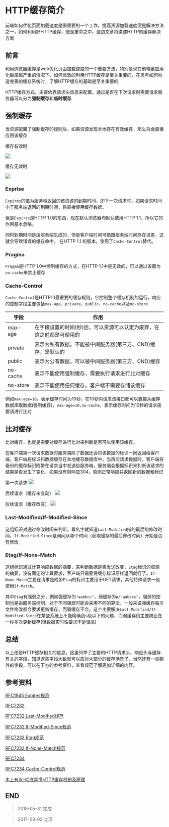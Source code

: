 # HTTP缓存简介

前端如何优化页面加载速度是很重要的一个工作，提高资源加载速度便是解决方法之一，如何利用好HTTP缓存，便是重中之中，这边文章将讲述HTTP的缓存解决方案

## 前言

利用浏览器缓存是web优化页面加载速度的一个重要方法，特别是现在前端富应用化越来越严重的情况下，如何高效的利用HTTP缓存是至关重要的，在思考如何构造完善的缓存系统时，了解HTTP缓存的基础是至关重要的

HTTP缓存方式，主要依靠请求头信息来配置，通过是否在下次请求时需要请求服务器可以分为**强制缓存**和**临时缓存**

## 强制缓存

当资源配置了强制缓存的规则后，如果资源发现本地存在有效缓存，那么将会直接应用该缓存

缓存有效时

![](http://blog-cdn.chenxiyuan.fun/18-4-9/32591361.jpg)

缓存无效时

![](http://blog-cdn.chenxiyuan.fun/18-4-9/96641016.jpg)

### Exprise

`Expires`的值为服务端返回的该资源的到期时间，即下一次请求时，如果请求时间小于服务端返回的到期时间，将直接使用缓存数据。

但是`Expires`是HTTP 1.0的东西，现在默认浏览器均默认使用HTTP 1.1，所以它的作用基本忽略。

同时到期时间是由服务端生成的，但是客户端时间可能跟服务端时间存在误差，这就会导致错误的缓存命中。
在HTTP 1.1 的版本，使用了`Cache-Control`替代。

### Pragma

`Pragma`是HTTP 1.0中控制缓存的方式，在HTTP 1.1中是无效的，可以通过设置为`no-cache`来禁止缓存

### Cache-Control

`Cache-Control`是HTTP1.1最重要的缓存规则，它控制整个缓存机制的运行，响应的控制字段主要包括`max-age`、`private`、`public`、`no-cache`以及`no-store`

|字段|作用|
|---|---|
|max-age|在字段设置的时间(秒)后，可以资源可以认定为废弃，在这之前都是可使用的|
|private|表示为私有数据，不能被中间服务器(第三方、CND)缓存，是默认的|
|public|表示为公有数据，可以被中间服务器(第三方、CND)缓存|
|no-cache|表示不能使用强制缓存，需要执行请求进行比对缓存|
|no-store|表示不能使用任何缓存，客户端不需要存储该缓存|

例如`max-age=10`，表示缓存时间为10秒，在10秒内请求该接口都可以直接从缓存数据库取数据(强制缓存)，`max-age=10,no-cache`，表示缓存时间为10秒的请求需要请进行比对

## 比对缓存

比对缓存，也就是需要对缓存进行比对来判断是否可以使用该缓存。

在客户端第一次请求数据时服务端除了数据还会将该数据的标识一同返回给客户端，客户端将标识和数据缓存在本地缓存数据库中，当再次请求数据时，客户端将备份的缓存标识附带在请求当中发送给服务端，服务端会根据标识来判断该请求的结果是否发生了变化，如果没有则响应304，否则正常响应并返回新的数据和标识

第一次请求
![](http://blog-cdn.chenxiyuan.fun/18-5-31/25784200.jpg)

后续请求（缓存未变动）
![](http://blog-cdn.chenxiyuan.fun/18-5-31/61091180.jpg)

后续请求（缓存改变）
![](http://blog-cdn.chenxiyuan.fun/18-5-31/73384480.jpg)

### Last-Modified/If-Modified-Since

这组标识对通过修改时间来判断，看名字就知道`Last-Modified`指的最后的修改时间，`If-Modified-Since`是询问从哪个时间（获取缓存的最后修改时间）开始是否有修改

### Etag/If-None-Match

这组标识通过计算响应数据的摘要，来判断数据是否发送改变，`Etag`标识的资源的摘要，没有固定的计算要求，客户端只需要将缓存标识原样返回就行了。`If-None-Match`主要在请求是附带`Etag`的标识主要用于GET请求，其他特殊请求一般使用`If-Match`。

其中`Etag`有强弱之分，例如强缓存为`"aabbcc"`，弱缓存为`W/"aabbcc"`，强弱的控制也是由服务端控制，对于不同强弱可能会采用不同的算法，一般来说强缓存每次文件修改都会要求更新缓存，而弱缓存不会。这个主要解决`Last-Modified/If-Modified-Since`在某些系统上不能精确到s级以下的问题，而弱缓存则主要防止在一秒多次更新缓存(但数据实时性要求不是很高)

## 总结

以上便是HTTP缓存相关的信息，这里列举了主要的HTTP请求头、响应头与缓存有关的字段，知道这些字段大致就可以应对大部分的缓存场景了，当然还有一些额外的字段，可以在下方的参考资料，查看规范了解更加详细的内容。

## 参考资料

[RFC1945 Expires规范](https://tools.ietf.org/html/rfc1945#section-10.7)

[RFC7232](https://tools.ietf.org/html/rfc7232)

[RFC7232 Last-Modified规范](https://tools.ietf.org/html/rfc7232#section-2.2)

[RFC7232 If-Modified-Since规范](https://tools.ietf.org/html/rfc7232#section-3.3)

[RFC7232 Etag规范](https://tools.ietf.org/html/rfc7232#section-2.3)

[RFC7232 If-None-Match规范](https://tools.ietf.org/html/rfc7232#section-2.3)

[RFC7234](https://tools.ietf.org/html/rfc7234)

[RFC7234 Cache-Control规范](https://tools.ietf.org/html/rfc7234#section-5.2)

[木上有水-彻底弄懂HTTP缓存机制及原理](https://www.cnblogs.com/chenqf/p/6386163.html)

## END

>   2018-05-31  完成

>   2017-08-02    立项